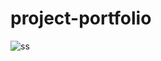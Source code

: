 # project-portfolio

![ss](https://user-images.githubusercontent.com/93540804/155923314-07382b0a-2463-4431-8893-bad5139c93a0.jpg)

